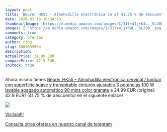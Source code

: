 ```yaml
---
layout: post
title: 'Beurer HK55 - Almohadilla electrónica ce al 41.75 % de descuento'
date: 2020-03-18 16:34:19
thumbnailImage: 'https://m.media-amazon.com/images/I/31t+41j+K4L._SL200_.jpg'
images: [ 'https://m.media-amazon.com/images/I/31t+41j+K4L._SL200_.jpg' ]
comments: true
category: ofertas
author: ring
slug: B00109V504
description:
actualPrice: 24.99 EUR
comparePrice: 42.9 EUR
inStock: true
---
```


Ahora mismo tienes [Beurer HK55 - Almohadilla electrónica cervical / lumbar con superficie suave y transpirable  cinturón ajustable  3 potencias  100 W  lavable  apagado automático 90 mins  color granate](https://www.amazon.com/dp/B00109V504/?tag=redken08-20) a 24.99 EUR (original: 42.9 EUR) (41.75 %  de descuento) en el siguiente enlace!

[![](https://m.media-amazon.com/images/I/31t+41j+K4L._SL200_.jpg)](https://www.amazon.com/dp/B00109V504/?tag=redken08-20)

[Visítala!!!](https://www.amazon.com/dp/B00109V504/?tag=redken08-20)

[Consulta otras ofertas en nuestro canal de telegram](https://t.me/s/ofertas25)
